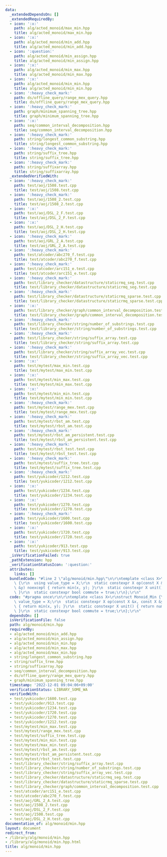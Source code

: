 ```yaml
---
data:
  _extendedDependsOn: []
  _extendedRequiredBy:
  - icon: ':x:'
    path: alg/acted_monoid/max_min.hpp
    title: alg/acted_monoid/max_min.hpp
  - icon: ':x:'
    path: alg/acted_monoid/min_add.hpp
    title: alg/acted_monoid/min_add.hpp
  - icon: ':question:'
    path: alg/acted_monoid/min_assign.hpp
    title: alg/acted_monoid/min_assign.hpp
  - icon: ':x:'
    path: alg/acted_monoid/min_max.hpp
    title: alg/acted_monoid/min_max.hpp
  - icon: ':x:'
    path: alg/acted_monoid/min_min.hpp
    title: alg/acted_monoid/min_min.hpp
  - icon: ':heavy_check_mark:'
    path: ds/offline_query/range_mex_query.hpp
    title: ds/offline_query/range_mex_query.hpp
  - icon: ':heavy_check_mark:'
    path: graph/minimum_spanning_tree.hpp
    title: graph/minimum_spanning_tree.hpp
  - icon: ':x:'
    path: seq/common_interval_decomposition.hpp
    title: seq/common_interval_decomposition.hpp
  - icon: ':heavy_check_mark:'
    path: string/longest_common_substring.hpp
    title: string/longest_common_substring.hpp
  - icon: ':heavy_check_mark:'
    path: string/suffix_tree.hpp
    title: string/suffix_tree.hpp
  - icon: ':heavy_check_mark:'
    path: string/suffixarray.hpp
    title: string/suffixarray.hpp
  _extendedVerifiedWith:
  - icon: ':heavy_check_mark:'
    path: test/aoj/1508.test.cpp
    title: test/aoj/1508.test.cpp
  - icon: ':heavy_check_mark:'
    path: test/aoj/1508_2.test.cpp
    title: test/aoj/1508_2.test.cpp
  - icon: ':x:'
    path: test/aoj/DSL_2_F.test.cpp
    title: test/aoj/DSL_2_F.test.cpp
  - icon: ':x:'
    path: test/aoj/DSL_2_H.test.cpp
    title: test/aoj/DSL_2_H.test.cpp
  - icon: ':heavy_check_mark:'
    path: test/aoj/GRL_2_A.test.cpp
    title: test/aoj/GRL_2_A.test.cpp
  - icon: ':heavy_check_mark:'
    path: test/atcoder/abc270_f.test.cpp
    title: test/atcoder/abc270_f.test.cpp
  - icon: ':heavy_check_mark:'
    path: test/atcoder/arc151_e.test.cpp
    title: test/atcoder/arc151_e.test.cpp
  - icon: ':heavy_check_mark:'
    path: test/library_checker/datastructure/staticrmq_seg.test.cpp
    title: test/library_checker/datastructure/staticrmq_seg.test.cpp
  - icon: ':heavy_check_mark:'
    path: test/library_checker/datastructure/staticrmq_sparse.test.cpp
    title: test/library_checker/datastructure/staticrmq_sparse.test.cpp
  - icon: ':x:'
    path: test/library_checker/graph/common_interval_decomposition.test.cpp
    title: test/library_checker/graph/common_interval_decomposition.test.cpp
  - icon: ':heavy_check_mark:'
    path: test/library_checker/string/number_of_substrings.test.cpp
    title: test/library_checker/string/number_of_substrings.test.cpp
  - icon: ':heavy_check_mark:'
    path: test/library_checker/string/suffix_array.test.cpp
    title: test/library_checker/string/suffix_array.test.cpp
  - icon: ':heavy_check_mark:'
    path: test/library_checker/string/suffix_array_vec.test.cpp
    title: test/library_checker/string/suffix_array_vec.test.cpp
  - icon: ':x:'
    path: test/mytest/max_min.test.cpp
    title: test/mytest/max_min.test.cpp
  - icon: ':x:'
    path: test/mytest/min_max.test.cpp
    title: test/mytest/min_max.test.cpp
  - icon: ':x:'
    path: test/mytest/min_min.test.cpp
    title: test/mytest/min_min.test.cpp
  - icon: ':heavy_check_mark:'
    path: test/mytest/range_mex.test.cpp
    title: test/mytest/range_mex.test.cpp
  - icon: ':heavy_check_mark:'
    path: test/mytest/rbst_am.test.cpp
    title: test/mytest/rbst_am.test.cpp
  - icon: ':heavy_check_mark:'
    path: test/mytest/rbst_am_persistent.test.cpp
    title: test/mytest/rbst_am_persistent.test.cpp
  - icon: ':heavy_check_mark:'
    path: test/mytest/rbst_test.test.cpp
    title: test/mytest/rbst_test.test.cpp
  - icon: ':heavy_check_mark:'
    path: test/mytest/suffix_tree.test.cpp
    title: test/mytest/suffix_tree.test.cpp
  - icon: ':heavy_check_mark:'
    path: test/yukicoder/1212.test.cpp
    title: test/yukicoder/1212.test.cpp
  - icon: ':x:'
    path: test/yukicoder/1234.test.cpp
    title: test/yukicoder/1234.test.cpp
  - icon: ':x:'
    path: test/yukicoder/1270.test.cpp
    title: test/yukicoder/1270.test.cpp
  - icon: ':heavy_check_mark:'
    path: test/yukicoder/1600.test.cpp
    title: test/yukicoder/1600.test.cpp
  - icon: ':x:'
    path: test/yukicoder/1720.test.cpp
    title: test/yukicoder/1720.test.cpp
  - icon: ':x:'
    path: test/yukicoder/913.test.cpp
    title: test/yukicoder/913.test.cpp
  _isVerificationFailed: true
  _pathExtension: hpp
  _verificationStatusIcon: ':question:'
  attributes:
    links: []
  bundledCode: "#line 2 \"alg/monoid/min.hpp\"\n\r\ntemplate <class X>\r\nstruct Monoid_Min\
    \ {\r\n  using value_type = X;\r\n  static constexpr X op(const X &x, const X\
    \ &y) noexcept { return min(x, y); }\r\n  static constexpr X unit() { return numeric_limits<X>::max();\
    \ }\r\n  static constexpr bool commute = true;\r\n};\r\n"
  code: "#pragma once\r\n\r\ntemplate <class X>\r\nstruct Monoid_Min {\r\n  using\
    \ value_type = X;\r\n  static constexpr X op(const X &x, const X &y) noexcept\
    \ { return min(x, y); }\r\n  static constexpr X unit() { return numeric_limits<X>::max();\
    \ }\r\n  static constexpr bool commute = true;\r\n};\r\n"
  dependsOn: []
  isVerificationFile: false
  path: alg/monoid/min.hpp
  requiredBy:
  - alg/acted_monoid/min_add.hpp
  - alg/acted_monoid/min_assign.hpp
  - alg/acted_monoid/min_min.hpp
  - alg/acted_monoid/min_max.hpp
  - alg/acted_monoid/max_min.hpp
  - string/longest_common_substring.hpp
  - string/suffix_tree.hpp
  - string/suffixarray.hpp
  - seq/common_interval_decomposition.hpp
  - ds/offline_query/range_mex_query.hpp
  - graph/minimum_spanning_tree.hpp
  timestamp: '2022-12-01 09:04:06+09:00'
  verificationStatus: LIBRARY_SOME_WA
  verifiedWith:
  - test/yukicoder/1600.test.cpp
  - test/yukicoder/913.test.cpp
  - test/yukicoder/1234.test.cpp
  - test/yukicoder/1720.test.cpp
  - test/yukicoder/1270.test.cpp
  - test/yukicoder/1212.test.cpp
  - test/mytest/min_max.test.cpp
  - test/mytest/range_mex.test.cpp
  - test/mytest/suffix_tree.test.cpp
  - test/mytest/min_min.test.cpp
  - test/mytest/max_min.test.cpp
  - test/mytest/rbst_am.test.cpp
  - test/mytest/rbst_am_persistent.test.cpp
  - test/mytest/rbst_test.test.cpp
  - test/library_checker/string/suffix_array.test.cpp
  - test/library_checker/string/number_of_substrings.test.cpp
  - test/library_checker/string/suffix_array_vec.test.cpp
  - test/library_checker/datastructure/staticrmq_seg.test.cpp
  - test/library_checker/datastructure/staticrmq_sparse.test.cpp
  - test/library_checker/graph/common_interval_decomposition.test.cpp
  - test/atcoder/arc151_e.test.cpp
  - test/atcoder/abc270_f.test.cpp
  - test/aoj/GRL_2_A.test.cpp
  - test/aoj/1508_2.test.cpp
  - test/aoj/DSL_2_F.test.cpp
  - test/aoj/1508.test.cpp
  - test/aoj/DSL_2_H.test.cpp
documentation_of: alg/monoid/min.hpp
layout: document
redirect_from:
- /library/alg/monoid/min.hpp
- /library/alg/monoid/min.hpp.html
title: alg/monoid/min.hpp
---
```

